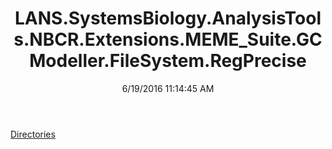 ﻿---
title: LANS.SystemsBiology.AnalysisTools.NBCR.Extensions.MEME_Suite.GCModeller.FileSystem.RegPrecise
date: 6/19/2016 11:14:45 AM
---

[Directories](T-LANS.SystemsBiology.AnalysisTools.NBCR.Extensions.MEME_Suite.GCModeller.FileSystem.RegPrecise.Directories.html)
